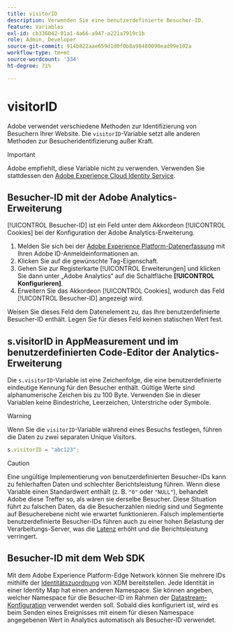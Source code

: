 ```yaml
---
title: visitorID
description: Verwenden Sie eine benutzerdefinierte Besucher-ID.
feature: Variables
exl-id: cb336042-01a1-4a66-a947-a221a7919c1b
role: Admin, Developer
source-git-commit: 914b822aae659d1d0f0b8a98480090ead99e102a
workflow-type: tm+mt
source-wordcount: '334'
ht-degree: 71%

---
```


# visitorID

Adobe verwendet verschiedene Methoden zur Identifizierung von Besuchern Ihrer Website. Die `visitorID`-Variable setzt alle anderen Methoden zur Besucheridentifizierung außer Kraft.

>[!IMPORTANT]
>
>Adobe empfiehlt, diese Variable nicht zu verwenden. Verwenden Sie stattdessen den [Adobe Experience Cloud Identity Service](https://experienceleague.adobe.com/docs/id-service/using/home.html?lang=de).

## Besucher-ID mit der Adobe Analytics-Erweiterung

[!UICONTROL Besucher-ID] ist ein Feld unter dem Akkordeon [!UICONTROL Cookies] bei der Konfiguration der Adobe Analytics-Erweiterung.

1. Melden Sie sich bei der [Adobe Experience Platform-Datenerfassung](https://experience.adobe.com/data-collection) mit Ihren Adobe ID-Anmeldeinformationen an.
2. Klicken Sie auf die gewünschte Tag-Eigenschaft.
3. Gehen Sie zur Registerkarte [!UICONTROL Erweiterungen] und klicken Sie dann unter „Adobe Analytics“ auf die Schaltfläche **[!UICONTROL Konfigurieren]**.
4. Erweitern Sie das Akkordeon [!UICONTROL Cookies], wodurch das Feld [!UICONTROL Besucher-ID] angezeigt wird.

Weisen Sie dieses Feld dem Datenelement zu, das Ihre benutzerdefinierte Besucher-ID enthält. Legen Sie für dieses Feld keinen statischen Wert fest.

## s.visitorID in AppMeasurement und im benutzerdefinierten Code-Editor der Analytics-Erweiterung

Die `s.visitorID`-Variable ist eine Zeichenfolge, die eine benutzerdefinierte eindeutige Kennung für den Besucher enthält. Gültige Werte sind alphanumerische Zeichen bis zu 100 Byte. Verwenden Sie in dieser Variablen keine Bindestriche, Leerzeichen, Unterstriche oder Symbole.

>[!WARNING]
>
>Wenn Sie die `visitorID`-Variable während eines Besuchs festlegen, führen die Daten zu zwei separaten Unique Visitors.

```js
s.visitorID = "abc123";
```

>[!CAUTION]
>
>Eine ungültige Implementierung von benutzerdefinierten Besucher-IDs kann zu fehlerhaften Daten und schlechter Berichtsleistung führen. Wenn diese Variable einen Standardwert enthält (z. B. `"0"` oder `"NULL"`), behandelt Adobe diese Treffer so, als wären sie derselbe Besucher. Diese Situation führt zu falschen Daten, da die Besucherzahlen niedrig sind und Segmente auf Besucherebene nicht wie erwartet funktionieren. Falsch implementierte benutzerdefinierte Besucher-IDs führen auch zu einer hohen Belastung der Verarbeitungs-Server, was die [Latenz](/help/technotes/latency.md) erhöht und die Berichtsleistung verringert.

## Besucher-ID mit dem Web SDK

Mit dem Adobe Experience Platform-Edge Network können Sie mehrere IDs mithilfe der [Identitätszuordnung](https://experienceleague.adobe.com/docs/experience-platform/edge/identity/overview.html#using-identitymap) von XDM bereitstellen. Jede Identität in einer Identity Map hat einen anderen Namespace. Sie können angeben, welcher Namespace für die Besucher-ID im Rahmen der [Datastream-Konfiguration](https://experienceleague.adobe.com/docs/experience-platform/datastreams/configure.html#analytics) verwendet werden soll. Sobald dies konfiguriert ist, wird es beim Senden eines Ereignisses mit einem für diesen Namespace angegebenen Wert in Analytics automatisch als Besucher-ID verwendet.
